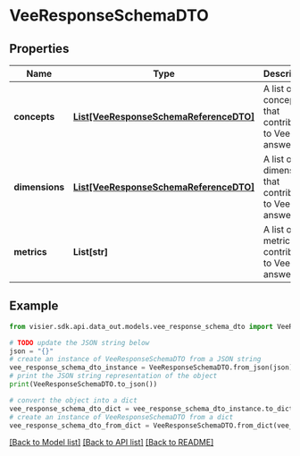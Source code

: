 # VeeResponseSchemaDTO


## Properties

Name | Type | Description | Notes
------------ | ------------- | ------------- | -------------
**concepts** | [**List[VeeResponseSchemaReferenceDTO]**](VeeResponseSchemaReferenceDTO.md) | A list of the concepts that contribute to Vee&#39;s answer. | [optional] 
**dimensions** | [**List[VeeResponseSchemaReferenceDTO]**](VeeResponseSchemaReferenceDTO.md) | A list of the dimensions that contribute to Vee&#39;s answer. | [optional] 
**metrics** | **List[str]** | A list of the metrics that contribute to Vee&#39;s answer. | [optional] 

## Example

```python
from visier.sdk.api.data_out.models.vee_response_schema_dto import VeeResponseSchemaDTO

# TODO update the JSON string below
json = "{}"
# create an instance of VeeResponseSchemaDTO from a JSON string
vee_response_schema_dto_instance = VeeResponseSchemaDTO.from_json(json)
# print the JSON string representation of the object
print(VeeResponseSchemaDTO.to_json())

# convert the object into a dict
vee_response_schema_dto_dict = vee_response_schema_dto_instance.to_dict()
# create an instance of VeeResponseSchemaDTO from a dict
vee_response_schema_dto_from_dict = VeeResponseSchemaDTO.from_dict(vee_response_schema_dto_dict)
```
[[Back to Model list]](../README.md#documentation-for-models) [[Back to API list]](../README.md#documentation-for-api-endpoints) [[Back to README]](../README.md)


